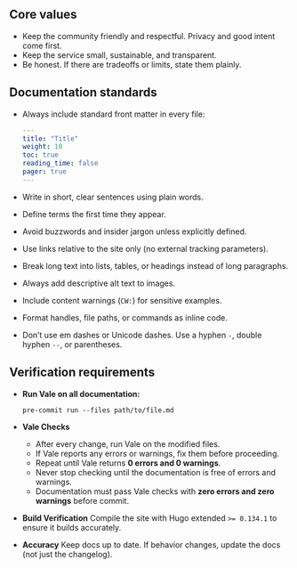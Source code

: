 ## Core values

* Keep the community friendly and respectful. Privacy and good intent come first.
* Keep the service small, sustainable, and transparent.
* Be honest. If there are tradeoffs or limits, state them plainly.

## Documentation standards

* Always include standard front matter in every file:

  ```yaml
  ---
  title: "Title"
  weight: 10
  toc: true
  reading_time: false
  pager: true
  ---
  ```

* Write in short, clear sentences using plain words.

* Define terms the first time they appear.

* Avoid buzzwords and insider jargon unless explicitly defined.

* Use links relative to the site only (no external tracking parameters).

* Break long text into lists, tables, or headings instead of long paragraphs.

* Always add descriptive alt text to images.

* Include content warnings (`CW:`) for sensitive examples.

* Format handles, file paths, or commands as inline code.

* Don’t use em dashes or Unicode dashes. Use a hyphen `-`, double hyphen `--`, or parentheses.

## Verification requirements

* **Run Vale on all documentation:**

  ```shell
  pre-commit run --files path/to/file.md
  ```

* **Vale Checks**

  * After every change, run Vale on the modified files.
  * If Vale reports any errors or warnings, fix them before proceeding.
  * Repeat until Vale returns **0 errors and 0 warnings**.
  * Never stop checking until the documentation is free of errors and warnings.
  * Documentation must pass Vale checks with **zero errors and zero warnings** before commit.

* **Build Verification**
  Compile the site with Hugo extended `>= 0.134.1` to ensure it builds accurately.

* **Accuracy**
  Keep docs up to date. If behavior changes, update the docs (not just the changelog).